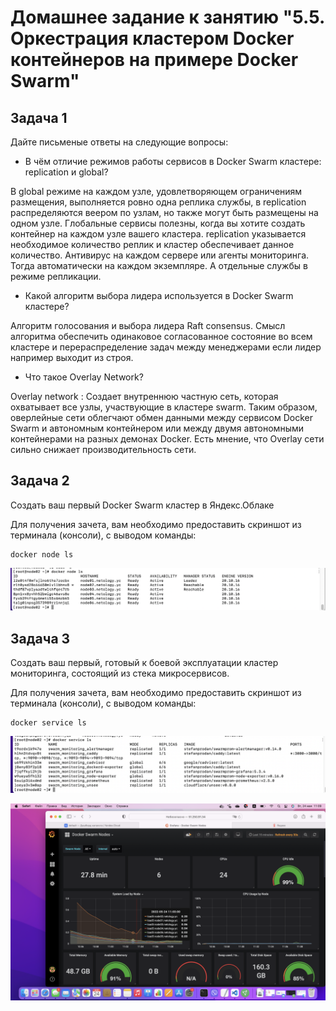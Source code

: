 # Домашнее задание к занятию "5.5. Оркестрация кластером Docker контейнеров на примере Docker Swarm"

## Задача 1

Дайте письменые ответы на следующие вопросы:

- В чём отличие режимов работы сервисов в Docker Swarm кластере: replication и global?

В global режиме на каждом узле, удовлетворяющем ограничениям размещения, выполняется ровно одна реплика службы, 
в replication распределяются веером по узлам, но также могут быть размещены на одном узле.
Глобальные сервисы полезны, когда вы хотите создать контейнер на каждом узле вашего кластера. 
replication указывается необходимое количество реплик и кластер обеспечивает данное количество.
Антивирус на каждом сервере или агенты мониторинга. Тогда автоматически на каждом экземпляре.
А отдельные службы в режиме репликации.

- Какой алгоритм выбора лидера используется в Docker Swarm кластере?

Алгоритм голосования и выбора лидера Raft consensus.
Смысл алгоритма обеспечить одинаковое согласованное состояние во всем кластере и перераспределение задач между менеджерами если лидер например выходит из строя.

- Что такое Overlay Network?

Overlay network : Создает внутреннюю частную сеть, которая охватывает все узлы, участвующие в кластере swarm. 
Таким образом, оверлейные сети облегчают обмен данными между сервисом Docker Swarm и автономным контейнером или 
между двумя автономными контейнерами на разных демонах Docker.
Есть мнение, что Overlay сети сильно снижает производительность сети.

## Задача 2

Создать ваш первый Docker Swarm кластер в Яндекс.Облаке

Для получения зачета, вам необходимо предоставить скриншот из терминала (консоли), с выводом команды:
```
docker node ls
```
![Скриншот](img/5-5/docker%20node%20ls.png)


## Задача 3

Создать ваш первый, готовый к боевой эксплуатации кластер мониторинга, состоящий из стека микросервисов.

Для получения зачета, вам необходимо предоставить скриншот из терминала (консоли), с выводом команды:
```
docker service ls
```
![Скриншот](img/5-5/docker%20service%20ls.png)

![Скриншот](img/5-5/grafana.png)



